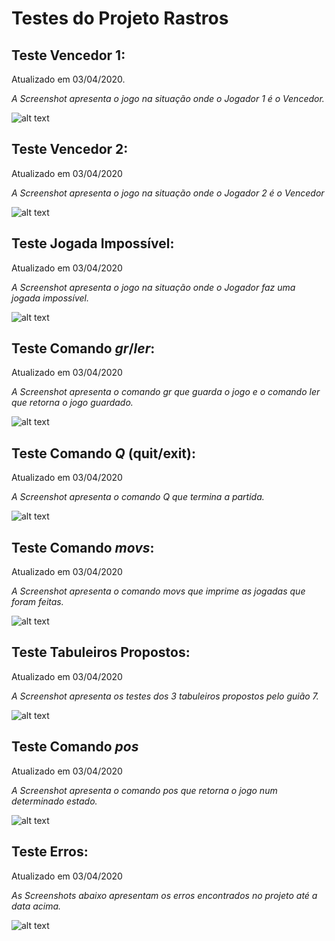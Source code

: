# Testes do Projeto Rastros

## Teste Vencedor 1:
Atualizado em 03/04/2020.

_A Screenshot apresenta o jogo na situação onde o Jogador 1 é o Vencedor._

![alt text](https://github.com/Alef-Keuffer/LA1PL2G1/link-da-screen.png)


## Teste Vencedor 2:
Atualizado em 03/04/2020

_A Screenshot apresenta o jogo na situação onde o Jogador 2 é o Vencedor_

![alt text](https://github.com/Alef-Keuffer/LA1PL2G1/link-da-screen.png)


## Teste Jogada Impossível:
Atualizado em 03/04/2020

_A Screenshot apresenta o jogo na situação onde o Jogador faz uma jogada impossível._

![alt text](https://github.com/Alef-Keuffer/LA1PL2G1/link-da-screen.png)


## Teste Comando _gr_/_ler_:
Atualizado em 03/04/2020

_A Screenshot apresenta o comando gr que guarda o jogo e o comando ler que retorna o jogo guardado._

![alt text](https://github.com/Alef-Keuffer/LA1PL2G1/link-da-screen.png)


## Teste Comando _Q_ (quit/exit):
Atualizado em 03/04/2020

_A Screenshot apresenta o comando Q que termina a partida._

![alt text](https://github.com/Alef-Keuffer/LA1PL2G1/link-da-screen.png)


## Teste Comando _movs_:
Atualizado em 03/04/2020

_A Screenshot apresenta o comando movs que imprime as jogadas que foram feitas._

![alt text](https://github.com/Alef-Keuffer/LA1PL2G1/link-da-screen.png)


## Teste Tabuleiros Propostos:
Atualizado em 03/04/2020

_A Screenshot apresenta os testes dos 3 tabuleiros propostos pelo guião 7._

![alt text](https://github.com/Alef-Keuffer/LA1PL2G1/link-da-screen.png)


## Teste Comando _pos_
Atualizado em 03/04/2020

_A Screenshot apresenta o comando pos que retorna o jogo num determinado estado._

![alt text](https://github.com/Alef-Keuffer/LA1PL2G1/link-da-screen.png)


## Teste Erros:
Atualizado em 03/04/2020

_As Screenshots abaixo apresentam os erros encontrados no projeto até a data acima._

![alt text](https://github.com/Alef-Keuffer/LA1PL2G1/link-da-screen.png)

